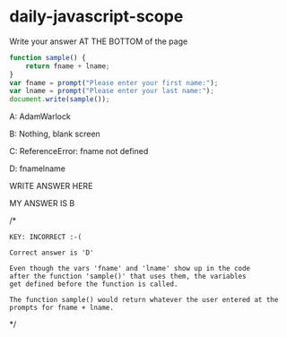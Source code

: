 # daily-javascript-scope

Write your answer AT THE BOTTOM of the page

``` javascript
function sample() {
    return fname + lname;
}
var fname = prompt("Please enter your first name:");
var lname = prompt("Please enter your last name:");
document.write(sample());
```

A: AdamWarlock

B: Nothing, blank screen

C: ReferenceError: fname not defined

D: fnamelname

WRITE ANSWER HERE



MY ANSWER IS B


/*

	KEY: INCORRECT :-(

	Correct answer is 'D'

	Even though the vars 'fname' and 'lname' show up in the code
	after the function 'sample()' that uses them, the variables
	get defined before the function is called.

	The function sample() would return whatever the user entered at the 
	prompts for fname + lname.

*/ 
